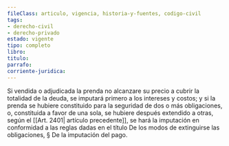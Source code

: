 ```yaml
---
fileClass: articulo, vigencia, historia-y-fuentes, codigo-civil
tags:
- derecho-civil
- derecho-privado
estado: vigente
tipo: completo
libro:
titulo:
parrafo:
corriente-juridica:
---
```

Si vendida o adjudicada la prenda no alcanzare su precio a cubrir la totalidad de la deuda, se imputará primero a los intereses y costos; y si la prenda se hubiere constituido para la seguridad de dos o más obligaciones, o, constituida a favor de una sola, se hubiere después extendido a otras, según el [[Art. 2401| artículo precedente]], se hará la imputación en conformidad a las reglas dadas en el título De los modos de extinguirse las obligaciones, § De la imputación del pago.
